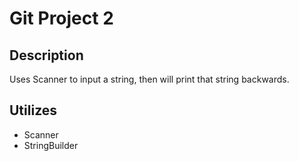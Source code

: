 # Git Project 2
## Description
Uses Scanner to input a string, then will print that string backwards.

## Utilizes
- Scanner
- StringBuilder